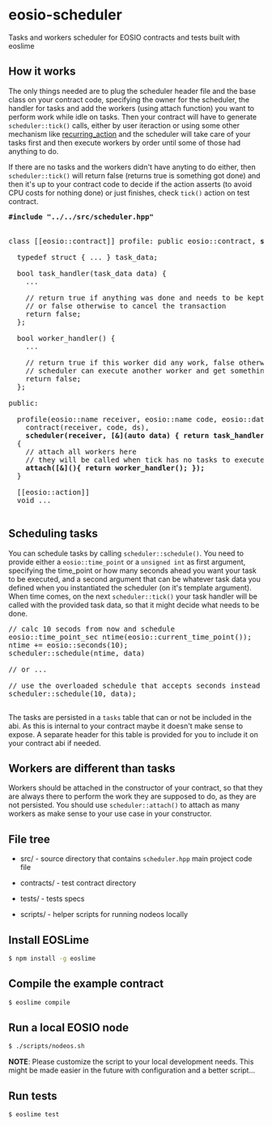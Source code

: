 # eosio-scheduler
Tasks and workers scheduler for EOSIO contracts and tests built with eoslime

## How it works

The only things needed are to plug the scheduler header file and the base class on your contract code, specifying the owner for the scheduler, the handler for tasks and add the workers (using attach function) you want to perform work while idle on tasks. Then your contract will have to generate `scheduler::tick()` calls, either by user iteraction or using some other mechanism like [recurring_action](https://github.com/decentrawise/eosio-recurring-action) and the scheduler will take care of your tasks first and then execute workers by order until some of those had anything to do.

If there are no tasks and the workers didn't have anyting to do either, then `scheduler::tick()` will return false (returns true is something got done) and then it's up to your contract code to decide if the action asserts (to avoid CPU costs for nothing done) or just finishes, check `tick()` action on test contract.

<pre>
<b>#include "../../src/scheduler.hpp"</b>


class [[eosio::contract]] profile: public eosio::contract, <b>scheduler<task_data></b> {

  typedef struct { ... } task_data;

  bool task_handler(task_data data) {
    ...

    // return true if anything was done and needs to be kept
    // or false otherwise to cancel the transaction
    return false;
  };

  bool worker_handler() {
    ...

    // return true if this worker did any work, false otherwise so that the
    // scheduler can execute another worker and get something done in this tick
    return false;
  };

public:

  profile(eosio::name receiver, eosio::name code, eosio::datastream<const char*> ds) :
    contract(receiver, code, ds),
    <b>scheduler<task_data>(receiver, [&](auto data) { return task_handler(data); })</b>
  {
    // attach all workers here
    // they will be called when tick has no tasks to execute
    <b>attach([&](){ return worker_handler(); });</b>
  }

  [[eosio::action]]
  void ...

</pre>

## Scheduling tasks

You can schedule tasks by calling `scheduler::schedule()`. You need to provide either a `eosio::time_point` or a `unsigned int` as first argument, specifying the time_point or how many seconds ahead you want your task to be executed, and a second argument that can be whatever task data you defined when you instantiated the scheduler (on it's template argument). When time comes, on the next `scheduler::tick()` your task handler will be called with the provided task data, so that it might decide what needs to be done.

<pre>
// calc 10 secods from now and schedule
eosio::time_point_sec ntime(eosio::current_time_point());
ntime += eosio::seconds(10);
scheduler::schedule(ntime, data)

// or ...

// use the overloaded schedule that accepts seconds instead of a time_point
scheduler::schedule(10, data);

</pre>

The tasks are persisted in a `tasks` table that can or not be included in the abi. As this is internal to your contract maybe it doesn't make sense to expose. A separate header for this table is provided for you to include it on your contract abi if needed.


## Workers are different than tasks

Workers should be attached in the constructor of your contract, so that they are always there to perform the work they are supposed to do, as they are not persisted. You should use `scheduler::attach()` to attach as many workers as make sense to your use case in your constructor.

## File tree

- src/ - source directory that contains `scheduler.hpp` main project code file

- contracts/ - test contract directory

- tests/ - tests specs

- scripts/ - helper scripts for running nodeos locally

## Install EOSLime
```bash
$ npm install -g eoslime
```

## Compile the example contract
```bash
$ eoslime compile
```

## Run a local EOSIO node
```bash
$ ./scripts/nodeos.sh
```
**NOTE**: Please customize the script to your local development needs. This might be made
easier in the future with configuration and a better script...

## Run tests
```bash
$ eoslime test
```
